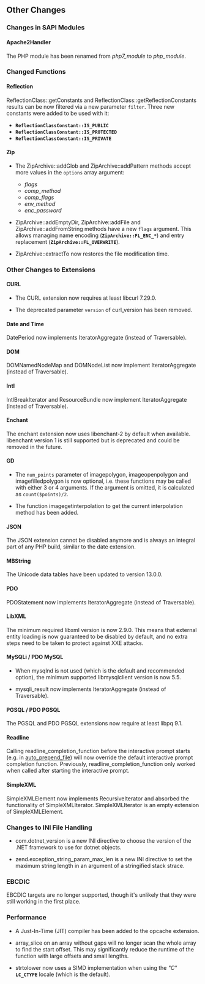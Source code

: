 Other Changes
-------------

### Changes in SAPI Modules

#### Apache2Handler

The PHP module has been renamed from *php7\_module* to *php\_module*.

### Changed Functions

#### Reflection

<span class="methodname">ReflectionClass::getConstants</span> and <span
class="methodname">ReflectionClass::getReflectionConstants</span>
results can be now filtered via a new parameter `filter`. Three new
constants were added to be used with it:

-   **`ReflectionClassConstant::IS_PUBLIC`**
-   **`ReflectionClassConstant::IS_PROTECTED`**
-   **`ReflectionClassConstant::IS_PRIVATE`**

#### Zip

-   The <span class="methodname">ZipArchive::addGlob</span> and <span
    class="methodname">ZipArchive::addPattern</span> methods accept more
    values in the `options` array argument:

    -   *flags*
    -   *comp\_method*
    -   *comp\_flags*
    -   *env\_method*
    -   *enc\_password*

-   <span class="methodname">ZipArchive::addEmptyDir</span>, <span
    class="methodname">ZipArchive::addFile</span> and <span
    class="methodname">ZipArchive::addFromString</span> methods have a
    new `flags` argument. This allows managing name encoding
    (**`ZipArchive::FL_ENC_*`**) and entry replacement
    (**`ZipArchive::FL_OVERWRITE`**).

-   <span class="methodname">ZipArchive::extractTo</span> now restores
    the file modification time.

### Other Changes to Extensions

#### CURL

-   The CURL extension now requires at least libcurl 7.29.0.

-   The deprecated parameter `version` of <span
    class="function">curl\_version</span> has been removed.

#### Date and Time

<span class="classname">DatePeriod</span> now implements <span
class="interfacename">IteratorAggregate</span> (instead of <span
class="interfacename">Traversable</span>).

#### DOM

<span class="classname">DOMNamedNodeMap</span> and <span
class="classname">DOMNodeList</span> now implement <span
class="interfacename">IteratorAggregate</span> (instead of <span
class="interfacename">Traversable</span>).

#### Intl

<span class="classname">IntlBreakIterator</span> and <span
class="classname">ResourceBundle</span> now implement <span
class="interfacename">IteratorAggregate</span> (instead of <span
class="interfacename">Traversable</span>).

#### Enchant

The enchant extension now uses libenchant-2 by default when available.
libenchant version 1 is still supported but is deprecated and could be
removed in the future.

#### GD

-   The `num_points` parameter of <span
    class="function">imagepolygon</span>, <span
    class="function">imageopenpolygon</span> and <span
    class="function">imagefilledpolygon</span> is now optional, i.e.
    these functions may be called with either 3 or 4 arguments. If the
    argument is omitted, it is calculated as `count($points)/2`.

-   The function <span class="function">imagegetinterpolation</span> to
    get the current interpolation method has been added.

#### JSON

The JSON extension cannot be disabled anymore and is always an integral
part of any PHP build, similar to the date extension.

#### MBString

The Unicode data tables have been updated to version 13.0.0.

#### PDO

<span class="classname">PDOStatement</span> now implements <span
class="interfacename">IteratorAggregate</span> (instead of <span
class="interfacename">Traversable</span>).

#### LibXML

The minimum required libxml version is now 2.9.0. This means that
external entity loading is now guaranteed to be disabled by default, and
no extra steps need to be taken to protect against XXE attacks.

#### MySQLi / PDO MySQL

-   When mysqlnd is not used (which is the default and recommended
    option), the minimum supported libmysqlclient version is now 5.5.

-   <span class="classname">mysqli\_result</span> now implements <span
    class="interfacename">IteratorAggregate</span> (instead of <span
    class="interfacename">Traversable</span>).

#### PGSQL / PDO PGSQL

The PGSQL and PDO PGSQL extensions now require at least libpq 9.1.

#### Readline

Calling <span class="function">readline\_completion\_function</span>
before the interactive prompt starts (e.g. in
<a href="/ini/core.html#ini.auto-prepend-file" class="link">auto_prepend_file</a>)
will now override the default interactive prompt completion function.
Previously, <span class="function">readline\_completion\_function</span>
only worked when called after starting the interactive prompt.

#### SimpleXML

<span class="classname">SimpleXMLElement</span> now implements <span
class="interfacename">RecursiveIterator</span> and absorbed the
functionality of <span class="classname">SimpleXMLIterator</span>. <span
class="classname">SimpleXMLIterator</span> is an empty extension of
<span class="classname">SimpleXMLElement</span>.

### Changes to INI File Handling

-   com.dotnet\_version is a new INI directive to choose the version of
    the .NET framework to use for <span class="classname">dotnet</span>
    objects.

-   zend.exception\_string\_param\_max\_len is a new INI directive to
    set the maximum string length in an argument of a stringified stack
    strace.

### EBCDIC

EBCDIC targets are no longer supported, though it's unlikely that they
were still working in the first place.

### Performance

-   A Just-In-Time (JIT) compiler has been added to the opcache
    extension.

-   <span class="function">array\_slice</span> on an array without gaps
    will no longer scan the whole array to find the start offset. This
    may significantly reduce the runtime of the function with large
    offsets and small lengths.

-   <span class="function">strtolower</span> now uses a SIMD
    implementation when using the *"C"* **`LC_CTYPE`** locale (which is
    the default).
